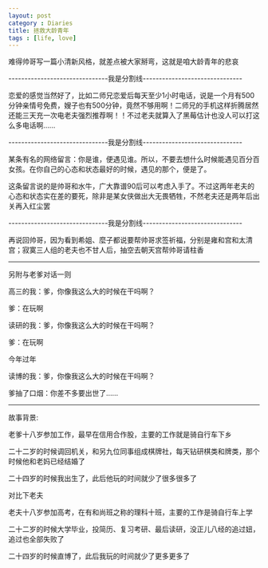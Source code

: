 ```yaml
---
layout: post
category : Diaries
title: 拯救大龄青年
tags : [life, love]
---
```




难得帅哥写一篇小清新风格，就差点被大家掰弯，这就是咱大龄青年的悲哀

-------------------------------我是分割线-------------------------------

恋爱的感觉当然好了，比如二师兄恋爱后每天至少1小时电话，说是一个月有500分钟亲情号免费，嫂子也有500分钟，竟然不够用啊！二师兄的手机这样折腾居然还能三天充一次电老夫强烈推荐啊！！不过老夫就算入了黑莓估计也没人可以打这么多电话啊……

-------------------------------我是分割线-------------------------------

某条有名的网络留言：你是谁，便遇见谁。所以，不要去想什么时候能遇见百分百女孩。在你自己的心态和状态最好的时候，遇见的那个，便是了。

这条留言说的是帅哥和水牛，广大靠谱90后可以考虑入手了。不过这两年老夫的心态和状态实在差的要死，除非是某女侠做出大无畏牺牲，不然老夫还是两年后出关再入红尘罢

-------------------------------我是分割线-------------------------------

再说回帅哥，因为看到希姐、麼子都说要帮帅哥求签祈福，分别是雍和宫和太清宫；寂寞三人组的老夫也不甘人后，抽空去朝天宫帮帅哥请柱香

 ---

另附与老爹对话一则

高三的我：爹，你像我这么大的时候在干吗啊？

爹：在玩啊

读研的我：爹，你像我这么大的时候在干吗啊？

爹：在玩啊

今年过年

读博的我：爹，你像我这么大的时候在干吗啊？

爹抽了口烟：你差不多要出世了……

 ---

故事背景:

老爹十八岁参加工作，最早在信用合作股，主要的工作就是骑自行车下乡

二十二岁的时候调回机关，和另九位同事组成棋牌社，每天钻研棋类和牌类，那个时候他和老妈已经结婚了

二十四岁的时候我出生了，此后他玩的时间就少了很多很多了

对比下老夫

老夫十八岁参加高考，在有和尚班之称的理科十班，主要的工作是骑自行车上学

二十二岁的时候大学毕业，投简历、复习考研、最后读研，没正儿八经的追过妞，追过也全部失败了

二十四岁的时候直博了，此后我玩的时间就少了更多更多了